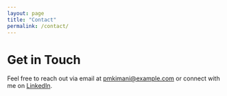 ```yaml
---
layout: page
title: "Contact"
permalink: /contact/
---
```


# Get in Touch

Feel free to reach out via email at [pmkimani@example.com](mailto:pmkimani@example.com) or connect with me on [LinkedIn](https://www.linkedin.com/in/pmkimani).
